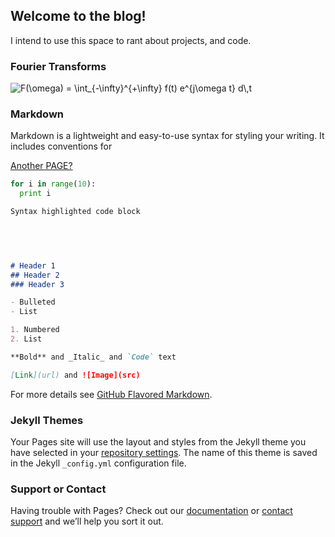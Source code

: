 ## Welcome to the blog!

I intend to use this space to rant about projects, and code.

### Fourier Transforms

<img src="https://latex.codecogs.com/gif.latex?F(\omega)&space;=&space;\int_{-\infty}^{&plus;\infty}&space;f(t)&space;e^{j\omega&space;t}&space;d\,t" title="F(\omega) = \int_{-\infty}^{+\infty} f(t) e^{j\omega t} d\,t" />

### Markdown

Markdown is a lightweight and easy-to-use syntax for styling your writing. It includes conventions for

[Another PAGE?](https://devincody.github.io/Blog/post1.md)

```python
for i in range(10):
  print i
```

```markdown
Syntax highlighted code block


  

  
# Header 1
## Header 2
### Header 3

- Bulleted
- List

1. Numbered
2. List

**Bold** and _Italic_ and `Code` text

[Link](url) and ![Image](src)
```

For more details see [GitHub Flavored Markdown](https://guides.github.com/features/mastering-markdown/).

### Jekyll Themes

Your Pages site will use the layout and styles from the Jekyll theme you have selected in your [repository settings](https://github.com/devincody/.io/settings). The name of this theme is saved in the Jekyll `_config.yml` configuration file.

### Support or Contact

Having trouble with Pages? Check out our [documentation](https://help.github.com/categories/github-pages-basics/) or [contact support](https://github.com/contact) and we’ll help you sort it out.
